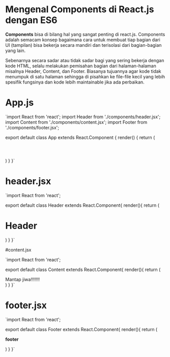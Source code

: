 Mengenal Components di React.js dengan ES6
===

**Components** bisa di bilang hal yang sangat penting di react.js. Components adalah semacam konsep bagaimana cara untuk membuat tiap bagian dari UI (tampilan) bisa bekerja secara mandiri dan terisolasi dari bagian-bagian yang lain.

Sebenarnya secara sadar atau tidak sadar bagi yang sering bekerja dengan kode HTML, selalu melakukan pemisahan bagian dari halaman-halaman misalnya Header, Content, dan Footer. Biasanya tujuannya agar kode tidak menumpuk di satu halaman sehingga di pisahkan ke file-file kecil yang lebih spesifik fungsinya dan kode lebih maintainable jika ada perbaikan.

App.js
=======
`import React from 'react';
import Header from './components/header.jsx';
import Content from './components/content.jsx';
import Footer from './components/footer.jsx';

export default class App extends React.Component {
  render() {
    return (
      <div>
        <Header />
        <Content />
        <Footer />
      </div>
    )
  }
}`

# header.jsx

`import React from 'react';

export default class Header extends React.Component{
  render(){
    return (
      <div>
        <h1>Header</h1>
      </div>
    )
  }
}`

#content.jsx

`import React from 'react';

export default class Content extends React.Component{
  render(){
    return (
      <div>
        Mantap jiwa!!!!!!!
      </div>
    )
  }
}`

# footer.jsx

`import React from 'react';

export default class Footer extends React.Component{
  render(){
    return (
      <div>
        <p><b>footer</b></p>
      </div>
    )
  }
}`
